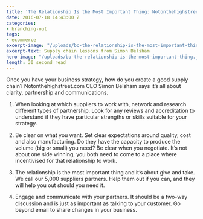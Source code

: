 ```yaml
---
title: 'The Relationship Is the Most Important Thing: Notonthehighstreet.Com'
date: 2016-07-18 14:43:00 Z
categories:
- branching-out
tags:
- ecommerce
excerpt-image: "/uploads/bo-the-relationship-is-the-most-important-thing.jpg"
excerpt-text: Supply chain lessons from Simon Belsham
hero-image: "/uploads/bo-the-relationship-is-the-most-important-thing.jpg"
length: 30 second read
---
```


Once you have your business strategy, how do you create a good supply chain? Notonthehighstreet.com CEO Simon Belsham says it’s all about clarity, partnership and communications.  

1. When looking at which suppliers to work with, network and research different types of partnership. Look for any reviews and accreditation to understand if they have particular strengths or skills suitable for your strategy. 

2. Be clear on what you want. Set clear expectations around quality, cost and also manufacturing. Do they have the capacity to produce the volume (big or small) you need?
Be clear when you negotiate. It’s not about one side winning, you both need to come to a place where incentivised for that relationship to work.

3. The relationship is the most important thing and it’s about give and take.  We call our 5,000 suppliers partners. Help them out if you can, and they will help you out should you need it.

4. Engage and communicate with your partners. It should be a two-way discussion and is just as important as talking to your customer. Go beyond email to share changes in your business. 
